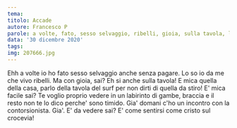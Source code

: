 ```yaml
---
tema: 
titolo: Accade
autore: Francesco P
parole: a volte, fato, sesso selvaggio, ribelli, gioia, sulla tavola, labirinto, domani, crocevia
data: '30 dicembre 2020'
tags: 
img: 207666.jpg
---
```

Ehh a volte io ho fato sesso selvaggio anche senza pagare. Lo so io da me che vivo ribelli.
Ma con gioia, sai?
Eh si anche sulla tavola! E mica quella della casa, parlo della tavola del surf per non dirti di quella da stiro!
E' mica facile sai? Te voglio proprio vedere in un labirinto di gambe, braccia e il resto non te lo dico
perche' sono timido.
Gia'  domani c'ho un incontro con la contorsionista. Gia'.
E' da vedere sai?
E' come sentirsi come cristo sul crocevia!
